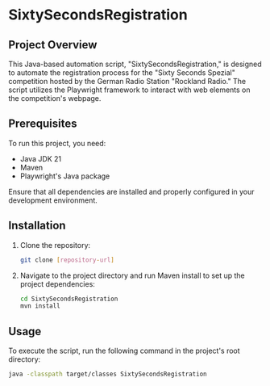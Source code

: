 # SixtySecondsRegistration

## Project Overview
This Java-based automation script, "SixtySecondsRegistration," is designed to automate the registration process for the "Sixty Seconds Spezial" competition hosted by the German Radio Station "Rockland Radio." The script utilizes the Playwright framework to interact with web elements on the competition's webpage.

## Prerequisites
To run this project, you need:
- Java JDK 21
- Maven
- Playwright's Java package

Ensure that all dependencies are installed and properly configured in your development environment.

## Installation
1. Clone the repository:
   ``` bash
   git clone [repository-url]
   ```
2. Navigate to the project directory and run Maven install to set up the project dependencies:
   ``` bash
   cd SixtySecondsRegistration
   mvn install
   ```

## Usage
To execute the script, run the following command in the project's root directory:
``` bash
java -classpath target/classes SixtySecondsRegistration
```
